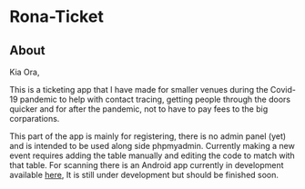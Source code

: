 # Rona-Ticket

## About

Kia Ora,

This is a ticketing app that I have made for smaller venues during the Covid-19 pandemic to help with contact tracing, getting people through the doors quicker and for after the pandemic, not to have to pay fees to the big corparations. 

This part of the app is mainly for registering, there is no admin panel (yet) and is intended to be used along side phpmyadmin. Currently making a new event requires adding the table manually and editing the code to match with that table. For scanning there is an Android app currently in development available [here](https://github.com/domkab16/Rona-Ticket-Scanner), It is still under development but should be finished soon.